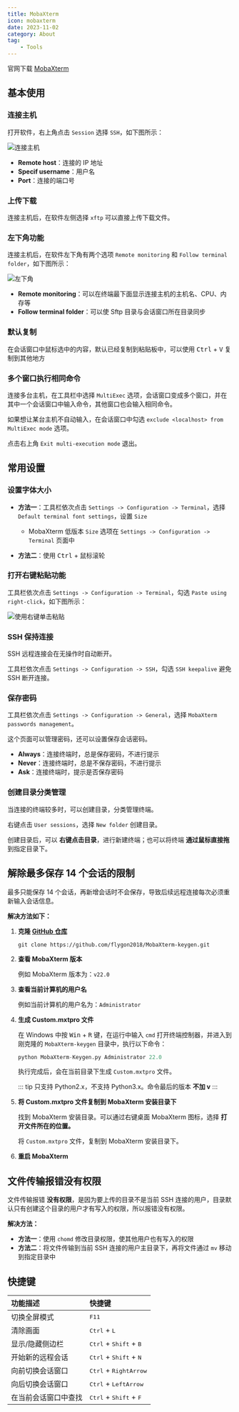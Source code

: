 ```yaml
---
title: MobaXterm
icon: mobaxterm
date: 2023-11-02
category: About
tag:
    - Tools
---
```


官网下载 [MobaXterm](https://mobaxterm.mobatek.net/download.html)

## 基本使用

### 连接主机

打开软件，右上角点击 `Session` 选择 `SSH`，如下图所示：

![连接主机](./assets/mobaxterm.jpg)

- **Remote host**：连接的 IP 地址
- **Specif username**：用户名
- **Port**：连接的端口号

### 上传下载

连接主机后，在软件左侧选择 `xftp` 可以直接上传下载文件。

### 左下角功能

连接主机后，在软件左下角有两个选项 `Remote monitoring` 和 `Follow terminal folder`，如下图所示：

![左下角](./assets/mobaxterm_left_lower.jpg)

- **Remote monitoring**：可以在终端最下面显示连接主机的主机名、CPU、内存等
- **Follow terminal folder**：可以使 Sftp 目录与会话窗口所在目录同步

### 默认复制

在会话窗口中鼠标选中的内容，默认已经复制到粘贴板中，可以使用 <kbd>Ctrl</kbd> + <kbd>V</kbd> 复制到其他地方

### 多个窗口执行相同命令

连接多台主机，在工具栏中选择 `MultiExec` 选项，会话窗口变成多个窗口，并在其中一个会话窗口中输入命令，其他窗口也会输入相同命令。

如果想让某台主机不自动输入，在会话窗口中勾选 `exclude <localhost> from MultiExec mode` 选项。

点击右上角 `Exit multi-execution mode` 退出。

## 常用设置

### 设置字体大小

- **方法一**：工具栏依次点击 `Settings -> Configuration -> Terminal`，选择 `Default terminal font settings`，设置 `Size`
    - MobaXterm 低版本 `Size` 选项在 `Settings -> Configuration -> Terminal` 页面中

- **方法二**：使用 <kbd>Ctrl</kbd> + <kbd>鼠标滚轮</kbd>

### 打开右键粘贴功能

工具栏依次点击 `Settings -> Configuration -> Terminal`，勾选 `Paste using right-click`，如下图所示：

![使用右键单击粘贴](./assets/mobaxterm_setting.jpg)

### SSH 保持连接

SSH 远程连接会在无操作时自动断开。

工具栏依次点击 `Settings -> Configuration -> SSH`，勾选 `SSH keepalive` 避免 SSH 断开连接。

### 保存密码

工具栏依次点击 `Settings -> Configuration -> General`，选择 `MobaXterm passwords management`。

这个页面可以管理密码，还可以设置保存会话密码。

- **Always**：连接终端时，总是保存密码，不进行提示
- **Never**：连接终端时，总是不保存密码，不进行提示
- **Ask**：连接终端时，提示是否保存密码

### 创建目录分类管理

当连接的终端较多时，可以创建目录，分类管理终端。

右键点击 `User sessions`，选择 `New folder` 创建目录。

创建目录后，可以 **右键点击目录**，进行新建终端；也可以将终端 **通过鼠标直接拖** 到指定目录下。

## 解除最多保存 14 个会话的限制

最多只能保存 14 个会话，再新增会话时不会保存，导致后续远程连接每次必须重新输入会话信息。

**解决方法如下：**

1. **克隆 [GitHub 仓库](https://github.com/flygon2018/MobaXterm-keygen)**

    ```shell
    git clone https://github.com/flygon2018/MobaXterm-keygen.git
    ```

2. **查看 MobaXterm 版本**

    例如 MobaXterm 版本为：`v22.0`

3. **查看当前计算机的用户名**

    例如当前计算机的用户名为：`Administrator`

4. **生成 Custom.mxtpro 文件**

    在 Windows 中按 <kbd>Win</kbd> + <kbd>R</kbd> 键，在运行中输入 `cmd` 打开终端控制器，并进入到刚克隆的 `MobaXterm-keygen` 目录中，执行以下命令：

    ```python
    python MobaXterm-Keygen.py Administrator 22.0
    ```

    执行完成后，会在当前目录下生成 `Custom.mxtpro` 文件。

    ::: tip
    只支持 Python2.x，不支持 Python3.x。命令最后的版本 **不加 v**
    :::

5. **将 Custom.mxtpro 文件复制到 MobaXterm 安装目录下**

    找到 MobaXterm 安装目录。可以通过右键桌面 MobaXterm 图标，选择 **打开文件所在的位置。**

    将 `Custom.mxtpro` 文件，复制到 MobaXterm 安装目录下。

6. **重启 MobaXterm**

## 文件传输报错没有权限

文件传输报错 **没有权限**，是因为要上传的目录不是当前 SSH 连接的用户，目录默认只有创建这个目录的用户才有写入的权限，所以报错没有权限。

**解决方法：**

- **方法一**：使用 `chomd` 修改目录权限，使其他用户也有写入的权限
- **方法二**：将文件传输到当前 SSH 连接的用户主目录下，再将文件通过 `mv` 移动到指定目录中

## 快捷键

|  功能描述  |  快捷键  |
|  :----  |  :----  |
|  切换全屏模式  |  <kbd>F11</kbd>  |
|  清除画面  |  <kbd>Ctrl</kbd> + <kbd>L</kbd>  |
|  显示/隐藏侧边栏  |  <kbd>Ctrl</kbd> + <kbd>Shift</kbd> + <kbd>B</kbd>  |
|  开始新的远程会话  |  <kbd>Ctrl</kbd> + <kbd>Shift</kbd> + <kbd>N</kbd>  |
|  向前切换会话窗口  |  <kbd>Ctrl</kbd> + <kbd>RightArrow</kbd>  |
|  向后切换会话窗口  |  <kbd>Ctrl</kbd> + <kbd>LeftArrow</kbd>  |
|  在当前会话窗口中查找  |  <kbd>Ctrl</kbd> + <kbd>Shift</kbd> + <kbd>F</kbd>  |
